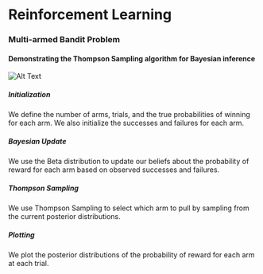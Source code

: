 # Reinforcement Learning

### Multi-armed Bandit Problem

#### Demonstrating the Thompson Sampling algorithm for Bayesian inference

![Alt Text](https://github.com/timesnewhuman/machinelearning.github.io/blob/main/bayesian_bandit.gif)

##### Initialization

We define the number of arms, trials, and the true probabilities of winning for each arm. We also initialize the successes and failures for each arm.

##### Bayesian Update

We use the Beta distribution to update our beliefs about the probability of reward for each arm based on observed successes and failures.

##### Thompson Sampling

We use Thompson Sampling to select which arm to pull by sampling from the current posterior distributions.

##### Plotting

We plot the posterior distributions of the probability of reward for each arm at each trial.
